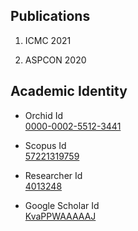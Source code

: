 ## Publications

1. ICMC 2021

2. ASPCON 2020

## Academic Identity

* Orchid Id  <br /> [0000-0002-5512-3441](https://orcid.org/0000-0002-5512-3441)

* Scopus Id  <br /> [57221319759](https://www.scopus.com/authid/detail.uri?authorId=57221319759)

* Researcher Id  <br /> [4013248](https://publons.com/researcher/4013248/kiran-purohit/)

* Google Scholar Id  <br /> [KvaPPWAAAAAJ](https://scholar.google.com/citations?user=KvaPPWAAAAAJ&hl=en)



